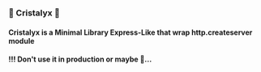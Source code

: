 ### 💎 Cristalyx 💎

#### Cristalyx is a Minimal Library Express-Like that wrap http.createserver module

#### !!! Don't use it in production or maybe 🫣...
